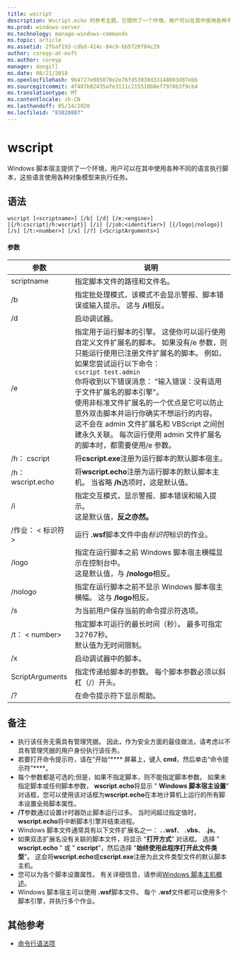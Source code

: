 ```yaml
---
title: wscript
description: Wscript.echo 的参考主题，它提供了一个环境，用户可以在其中使用各种不同的语言执行脚本以执行任务。
ms.prod: windows-server
ms.technology: manage-windows-commands
ms.topic: article
ms.assetid: 2fbaf193-cdbd-414c-84c9-bb5720f84c29
author: coreyp-at-msft
ms.author: coreyp
manager: dongill
ms.date: 08/21/2018
ms.openlocfilehash: 9b4727e985070e2e76fd53038d33148003d87ebb
ms.sourcegitcommit: 4f407b82435afe3111c215510b0ef797863f9cb4
ms.translationtype: MT
ms.contentlocale: zh-CN
ms.lasthandoff: 05/24/2020
ms.locfileid: "83820887"
---
```

# <a name="wscript"></a>wscript



Windows 脚本宿主提供了一个环境，用户可以在其中使用各种不同的语言执行脚本，这些语言使用各种对象模型来执行任务。

## <a name="syntax"></a>语法

```
wscript [<scriptname>] [/b] [/d] [/e:<engine>] [{/h:cscript|/h:wscript}] [/i] [/job:<identifier>] [{/logo|/nologo}] [/s] [/t:<number>] [/x] [/?] [<ScriptArguments>]
```

#### <a name="parameters"></a>参数

|参数|说明|
|---------|-----------|
|scriptname|指定脚本文件的路径和文件名。|
|/b|指定批处理模式，该模式不会显示警报、脚本错误或输入提示。 这与 **/i**相反。|
|/d|启动调试器。|
|/e|指定用于运行脚本的引擎。 这使你可以运行使用自定义文件扩展名的脚本。 如果没有/e 参数，则只能运行使用已注册文件扩展名的脚本。 例如，如果您尝试运行以下命令：<br>```cscript test.admin```<br>你将收到以下错误消息： "输入错误：没有适用于文件扩展名的脚本引擎"。<br>使用非标准文件扩展名的一个优点是它可以防止意外双击脚本并运行你确实不想运行的内容。 <br>这不会在 admin 文件扩展名和 VBScript 之间创建永久关联。 每次运行使用 admin 文件扩展名的脚本时，都需要使用/e 参数。|
|/h： cscript|将**cscript.exe**注册为运行脚本的默认脚本宿主。|
|/h： wscript.echo|将**wscript.echo**注册为运行脚本的默认脚本主机。 当省略 **/h**选项时，这是默认值。|
|/i|指定交互模式，显示警报、脚本错误和输入提示。</br>这是默认值，**反之亦然。**|
|/作业： \< 标识符>|运行 **.wsf**脚本文件中由*标识符*标识的作业。|
|/logo|指定在运行脚本之前 Windows 脚本宿主横幅显示在控制台中。</br>这是默认值，与 **/nologo**相反。|
|/nologo|指定在运行脚本之前不显示 Windows 脚本宿主横幅。 这与 **/logo**相反。|
|/s|为当前用户保存当前的命令提示符选项。|
|/t： \< number>|指定脚本可运行的最长时间（秒）。 最多可指定32767秒。</br>默认值为无时间限制。|
|/x|启动调试器中的脚本。|
|ScriptArguments|指定传递给脚本的参数。 每个脚本参数必须以斜杠（/）开头。|
|/?|在命令提示符下显示帮助。|

## <a name="remarks"></a>备注

-   执行该任务无需具有管理凭据。 因此，作为安全方面的最佳做法，请考虑以不具有管理凭据的用户身份执行该任务。
-   若要打开命令提示符，请在“开始”**** 屏幕上，键入 **cmd**，然后单击“命令提示符”****。
-   每个参数都是可选的;但是，如果不指定脚本，则不能指定脚本参数。 如果未指定脚本或任何脚本参数， **wscript.echo**将显示 " **Windows 脚本宿主设置**" 对话框，您可以使用该对话框为**wscript.echo**在本地计算机上运行的所有脚本设置全局脚本属性。
-   **/T**参数通过设置计时器防止脚本运行过多。 当时间超过指定值时， **wscript.echo**将中断脚本引擎并结束进程。
-   Windows 脚本文件通常具有以下文件扩展名之一： **. .wsf**、 **.vbs**、 **.js**。
-   如果双击扩展名没有关联的脚本文件，将显示 "**打开方式**" 对话框。 选择 " **wscript.echo** " 或 " **cscript**"，然后选择 "**始终使用此程序打开此文件类型**"。 这会将**wscript.echo**或**cscript.exe**注册为此文件类型文件的默认脚本主机。
-   您可以为各个脚本设置属性。 有关详细信息，请参阅[Windows 脚本主机概述](https://technet.microsoft.com/library/cc738350(v=ws.10).aspx)。
-   Windows 脚本宿主可以使用 **.wsf**脚本文件。 每个 **.wsf**文件都可以使用多个脚本引擎，并执行多个作业。

## <a name="additional-references"></a>其他参考

- [命令行语法项](command-line-syntax-key.md)
